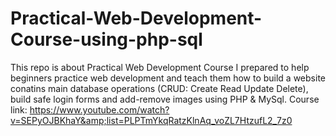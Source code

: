 # Practical-Web-Development-Course-using-php-sql
This repo is about Practical Web Development Course I prepared to help beginners practice web development and teach them how to build a website conatins main database operations (CRUD: Create Read Update Delete), build safe login forms and add-remove images using PHP &amp; MySql. Course link: https://www.youtube.com/watch?v=SEPyOJBKhaY&amp;list=PLPTmYkqRatzKlnAq_voZL7HtzufL2_7z0
